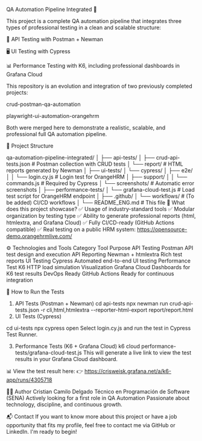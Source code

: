 QA Automation Pipeline Integrated 🚀

This project is a complete QA automation pipeline that integrates three types of professional testing in a clean and scalable structure:

🧪 API Testing with Postman + Newman

🖥️ UI Testing with Cypress

📊 Performance Testing with K6, including professional dashboards in Grafana Cloud

This repository is an evolution and integration of two previously completed projects:

crud-postman-qa-automation

playwright-ui-automation-orangehrm

Both were merged here to demonstrate a realistic, scalable, and professional full QA automation pipeline.

🧩 Project Structure

qa-automation-pipeline-integrated/
│
├── api-tests/
│   ├── crud-api-tests.json           # Postman collection with CRUD tests
│   └── report/                       # HTML reports generated by Newman
│
├── ui-tests/
│   └── cypress/
│       ├── e2e/
│       │   └── login.cy.js          # Login test for OrangeHRM
│       ├── support/
│       │   └── commands.js          # Required by Cypress
│       └── screenshots/             # Automatic error screenshots
│
├── performance-tests/
│   └── grafana-cloud-test.js        # Load test script for OrangeHRM endpoint
│
├── .github/
│   └── workflows/                   # (To be added) CI/CD workflows
│
└── README_ENG.md                        # This file
📌 What does this project showcase?
✅ Usage of industry-standard tools
✅ Modular organization by testing type
✅ Ability to generate professional reports (html, htmlextra, and Grafana Cloud)
✅ Fully CI/CD-ready (GitHub Actions compatible)
✅ Real testing on a public HRM system: https://opensource-demo.orangehrmlive.com/

⚙️ Technologies and Tools
Category	Tool	Purpose
API Testing	Postman	API test design and execution
API Reporting	Newman + htmlextra	Rich test reports
UI Testing	Cypress	Automated end-to-end UI testing
Performance Test	K6	HTTP load simulation
Visualization	Grafana Cloud	Dashboards for K6 test results
DevOps Ready	GitHub Actions	Ready for continuous integration

🚀 How to Run the Tests
1. API Tests (Postman + Newman)
cd api-tests
npx newman run crud-api-tests.json -r cli,html,htmlextra --reporter-html-export report/report.html
2. UI Tests (Cypress)

cd ui-tests
npx cypress open
Select login.cy.js and run the test in Cypress Test Runner.

3. Performance Tests (K6 + Grafana Cloud)
k6 cloud performance-tests/grafana-cloud-test.js
This will generate a live link to view the test results in your Grafana Cloud dashboard.

📊 View the test result here:
👉 https://crisweisk.grafana.net/a/k6-app/runs/4305718

👨‍💻 Author
Cristian Camilo Delgado
Técnico en Programación de Software (SENA)
Actively looking for a first role in QA Automation
Passionate about technology, discipline, and continuous growth.

📬 Contact
If you want to know more about this project or have a job opportunity that fits my profile, feel free to contact me via GitHub or LinkedIn. I'm ready to begin!


